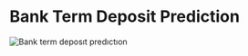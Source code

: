 # Bank Term Deposit Prediction
![Bank term deposıt predıctıon](https://github.com/ecemolgun/Bank-term-deposit-prediction/assets/79108733/75edbe8b-9995-481a-8f58-490af76376fd)
